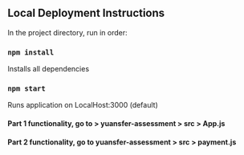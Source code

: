 ## Local Deployment Instructions

In the project directory, run in order: 

### `npm install`

Installs all dependencies

### `npm start`

Runs application on LocalHost:3000 (default)

#### Part 1 functionality, go to > yuansfer-assessment > src > App.js

#### Part 2 functionality, go to yuansfer-assessment > src > payment.js